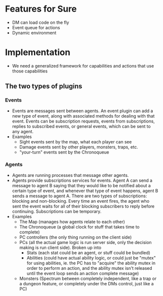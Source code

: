 # Features for Sure

- DM can load code on the fly
- Event queue for actions
- Dynamic environment

# Implementation

- We need a generalized framework for capabilities and actions that use those capabilities

## The two types of plugins

### Events

- Events are messages sent between agents. An event plugin can add a new type of event, along with associated methods for dealing with that event. Events can be subscription requests, events from subscriptions, replies to subscribed events, or general events, which can be sent to any agent.
- Examples
    - Sight events sent by the map, what each player can see
    - Damage events sent by other players, monsters, traps, etc.
    - "your-turn" events sent by the Chronoqueue

### Agents

- Agents are running processes that message other agents.
- Agents provide subscriptions services for events. Agent A can send a message to agent B saying that they would like to be notified about a certain type of event, and whenever that type of event happens, agent B sends a message to agent A. There are two types of subscriptions: blocking and non-blocking. Every time an event fires, the agent who sent the event waits for all of their blocking subscribers to reply before continuing. Subscriptions can be temporary.
- Examples
    - The Map (manages how agents relate to each other)
    - The Chronoqueue (a global clock for stuff that takes time to complete)
    - PC controllers (the only thing running on the client side)
    - PCs (all the actual game logic is run server side, only the decision making is run client side). Broken up into
      - Stats (each stat could be an agent, or stuff could be bundled)
      - Abilities (could have actual ability logic, or could just be "mutex" for using abilities, ie. the PC has to "acquire" the ability mutex in order to perform an action, and the ability mutex isn't released until the event loop sends an action complete message)
    - Monsters (Spectrum between completely independent, like a trap or a dungeon feature, or completely under the DMs control, just like a PC)
